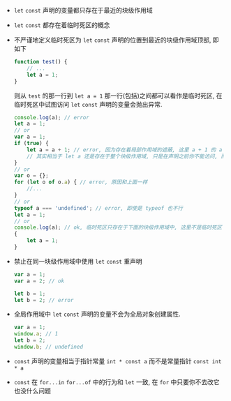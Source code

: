 * `let` `const` 声明的变量都只存在于最近的块级作用域

* `let` `const` 都存在着临时死区的概念

* 不严谨地定义临时死区为 `let` `const` 声明的位置到最近的块级作用域顶部, 即如下

  ```javascript
  function test() {
      // ...
      let a = 1;
  }
  ```

  则从 `test` 的那一行到 `let a = 1` 那一行(包括)之间都可以看作是临时死区, 在临时死区中试图访问 `let` `const` 声明的变量会抛出异常.

  ```javascript
  console.log(a); // error
  let a = 1;
  // or
  var a = 1;
  if (true) {
      let a = a + 1; // error, 因为存在着局部作用域的遮蔽, 这里 a + 1 的 a 不会是外部的 a, 所以还是相当于在临时死区中访问 let 声明的 a
      // 其实相当于 let a 还是存在于整个块级作用域, 只是在声明之前你不能访问, 而不是在还未声明的时候就使用外部的 a
  }
  // or
  var o = {};
  for (let o of o.a) { // error, 原因和上面一样
      //...
  }
  // or
  typeof a === 'undefined'; // error, 即使是 typeof 也不行
  let a = 1;
  // or
  console.log(a); // ok, 临时死区只存在于下面的块级作用域中, 这里不是临时死区
  {
      let a = 1;
  }
  ```

* 禁止在同一块级作用域中使用 `let` `const` 重声明

  ```javascript
  var a = 1;
  var a = 2; // ok
  
  let b = 1;
  let b = 2; // error
  ```

* 全局作用域中 `let` `const` 声明的变量不会为全局对象创建属性.

  ```javascript
  var a = 1;
  window.a; // 1
  let b = 2;
  window.b; // undefined
  ```

* `const` 声明的变量相当于指针常量 `int * const a` 而不是常量指针 `const int * a`

* `const` 在 `for...in` `for...of` 中的行为和 `let` 一致, 在 `for` 中只要你不去改它也没什么问题